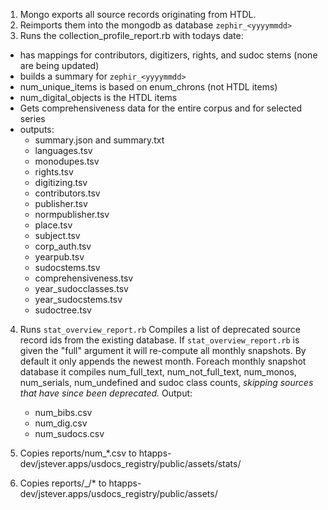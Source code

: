 1. Mongo exports all source records originating from HTDL.
2. Reimports them into the mongodb as database `zephir_<yyyymmdd>`
3. Runs the collection_profile_report.rb with todays date: 
  * has mappings for contributors, digitizers, rights, and sudoc stems (none are being updated)
  * builds a summary for `zephir_<yyyymmdd>`
  * num_unique_items is based on enum_chrons (not HTDL items)
  * num_digital_objects is the HTDL items
  * Gets comprehensiveness data for the entire corpus and for selected series
  * outputs:
    * summary.json and summary.txt
    * languages.tsv
    * monodupes.tsv
    * rights.tsv
    * digitizing.tsv
    * contributors.tsv
    * publisher.tsv
    * normpublisher.tsv
    * place.tsv
    * subject.tsv
    * corp_auth.tsv
    * yearpub.tsv
    * sudocstems.tsv
    * comprehensiveness.tsv
    * year_sudocclasses.tsv
    * year_sudocstems.tsv
    * sudoctree.tsv
4. Runs `stat_overview_report.rb`
  Compiles a list of deprecated source record ids from the existing database. If `stat_overview_report.rb` is given the "full" argument it will re-compute all monthly snapshots. By default it only appends the newest month.
  Foreach monthly snapshot database it compiles num_full_text, num_not_full_text, num_monos, num_serials, num_undefined and sudoc class counts, *skipping sources that have since been deprecated.*
  Output:
    * num_bibs.csv
    * num_dig.csv
    * num_sudocs.csv

5. Copies reports/num_*.csv to htapps-dev/jstever.apps/usdocs_registry/public/assets/stats/

6. Copies reports/<date>_<date>/* to htapps-dev/jstever.apps/usdocs_registry/public/assets/<date>
